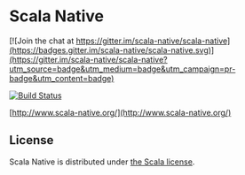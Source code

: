 # Scala Native

[![Join the chat at https://gitter.im/scala-native/scala-native](https://badges.gitter.im/scala-native/scala-native.svg)](https://gitter.im/scala-native/scala-native?utm_source=badge&utm_medium=badge&utm_campaign=pr-badge&utm_content=badge)

[![Build Status](https://travis-ci.org/scala-native/scala-native.png?branch=master)](https://travis-ci.org/scala-native/scala-native)

[http://www.scala-native.org/](http://www.scala-native.org/)

## License

Scala Native is distributed under [the Scala license](
https://github.com/scala-native/scala-native/blob/master/LICENSE).
